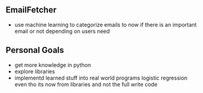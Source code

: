## EmailFetcher ##

- use machine learning to categorize  emails to now if there is an important email or not depending on users need


## Personal Goals ##
- get more knowledge in python
- explore libraries
- implementd learned stuff into real world programs logistic regression even tho its now from libraries and not the full write code
